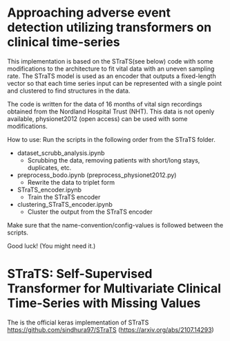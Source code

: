 # Approaching adverse event detection utilizing transformers on clinical time-series

This implementation is based on the STraTS(see below) code with some modifications to the architecture to fit vital data with an uneven sampling rate.
The STraTS model is used as an encoder that outputs a fixed-length vector so that each time series input can be represented with a single point and clustered to find structures in the data.

The code is written for the data of 16 months of vital sign recordings obtained from the Nordland Hospital Trust (NHT). This data is not openly available, physionet2012 (open access) can be used with some modifications.

How to use:
Run the scripts in the following order from the STraTS folder.
* dataset_scrubb_analysis.ipynb
    * Scrubbing the data, removing patients with short/long stays, duplicates, etc.
* preprocess_bodo.ipynb (preprocess_physionet2012.py)
    * Rewrite the data to triplet form
* STraTS_encoder.ipynb
    * Train the STraTS encoder
* clustering_STraTS_encoder.ipynb
    * Cluster the output from the STraTS encoder

Make sure that the name-convention/config-values is followed between the scripts.

Good luck! (You might need it.)


# STraTS: Self-Supervised Transformer for Multivariate Clinical Time-Series with Missing Values

The is the official keras implementation of STraTS https://github.com/sindhura97/STraTS (https://arxiv.org/abs/2107.14293)